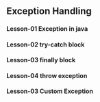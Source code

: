 ## Exception Handling

#### Lesson-01 Exception in java

#### Lesson-02 try-catch block

#### Lesson-03 finally block

#### Lesson-04 throw exception

#### Lesson-03 Custom Exception
